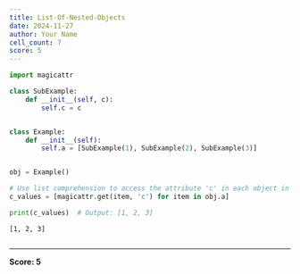 ```yaml
---
title: List-Of-Nested-Objects
date: 2024-11-27
author: Your Name
cell_count: 7
score: 5
---
```


```python
import magicattr

```


```python
class SubExample:
    def __init__(self, c):
        self.c = c


```


```python

class Example:
    def __init__(self):
        self.a = [SubExample(1), SubExample(2), SubExample(3)]



```


```python
obj = Example()


```


```python
# Use list comprehension to access the attribute 'c' in each object in the list 'a'
c_values = [magicattr.get(item, 'c') for item in obj.a]

```


```python
print(c_values)  # Output: [1, 2, 3]
```

    [1, 2, 3]



```python

```


---
**Score: 5**
